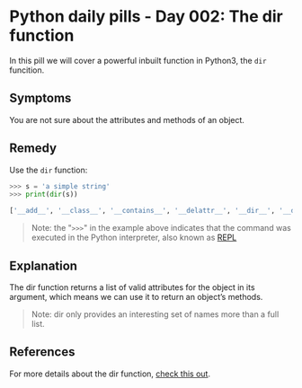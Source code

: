 # Python daily pills - Day 002: The dir function

In this pill we will cover a powerful inbuilt function in Python3, the `dir` funcition.

## Symptoms

You are not sure about the attributes and methods of an object.

## Remedy

Use the `dir` function:

```python
>>> s = 'a simple string'
>>> print(dir(s))

['__add__', '__class__', '__contains__', '__delattr__', '__dir__', '__doc__', '__eq__', '__format__', '__ge__', '__getattribute__', '__getitem__', '__getnewargs__', '__gt__', '__hash__', '__init__', '__init_subclass__', '__iter__', '__le__', '__len__', '__lt__', '__mod__', '__mul__', '__ne__', '__new__', '__reduce__', '__reduce_ex__', '__repr__', '__rmod__', '__rmul__', '__setattr__', '__sizeof__', '__str__', '__subclasshook__', 'capitalize', 'casefold', 'center', 'count', 'encode', 'endswith', 'expandtabs', 'find', 'format', 'format_map', 'index', 'isalnum', 'isalpha', 'isascii', 'isdecimal', 'isdigit', 'isidentifier', 'islower', 'isnumeric', 'isprintable', 'isspace', 'istitle', 'isupper', 'join', 'ljust', 'lower', 'lstrip', 'maketrans', 'partition', 'replace', 'rfind', 'rindex', 'rjust', 'rpartition', 'rsplit', 'rstrip', 'split', 'splitlines', 'startswith', 'strip', 'swapcase', 'title', 'translate', 'upper', 'zfill']
```

> Note: the "`>>>`" in the example above indicates that the command was executed in the Python interpreter, also known as [REPL](https://docs.python.org/3/tutorial/interpreter.html)

## Explanation

The dir function returns a list of valid attributes for the object in its argument, which means we can use it to return an object’s methods.

> Note: dir only provides an interesting set of names more than a full list.

## References

For more details about the dir function, [check this out](https://docs.python.org/3/library/functions.html#dir).

